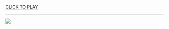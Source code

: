 
<a href="https://premium76.site?title=unblocked_games_amazon&ref=13M">CLICK TO PLAY</a></h3>
<hr>

<a href="https://premium76.site?title=unblocked_games_amazon&ref=13M"><img src="https://clearcache.store/games.png"></a>


